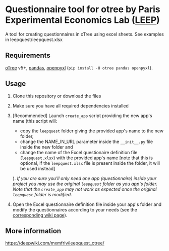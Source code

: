 # Questionnaire tool for otree by Paris Experimental Economics Lab ([LEEP](https://www.parisschoolofeconomics.eu/en/research/pse-research-centers/leep-experimental-economics-lab/))

A tool for creating questionnaires in oTree using excel sheets. See examples in leepquest/leepquest.xlsx

## Requirements
[oTree](http://otree.org/) v5+, [pandas](https://pypi.org/project/pandas/), [openpyxl](https://pypi.org/project/openpyxl/) (`pip install -U otree pandas openpyxl`).

## Usage
1. Clone this repository or download the files
2. Make sure you have all required dependencies installed
3. [Recommended] Launch `create_app` script providing the new app's name (this script will:
   - copy the `leepquest` folder giving the provided app's name to the new folder, 
   - change the NAME_IN_URL parameter inside the `__init__.py` file inside the new folder and
   - change the name of the Excel questionaire definition file (`leepquest.xlsx`) with the provided app's name [note that this is optional, if the `leepquest.xlsx` file is present inside the folder, it will be used instead]

    ). _If you are sure you'll only need one app (questionnaire) inside your project you may use the original `leepquest` folder as you app's folder. Note that the `create_app` may not work as expected once the original `leepquest` folder is modified._

4. Open the Excel questionnaire definition file inside your app's folder and modify the questionnaires according to your needs (see the [corresponding wiki page](https://deepwiki.com/mxmfrlv/leepquest_otree/2-questionnaire-definition)).



## More information
https://deepwiki.com/mxmfrlv/leepquest_otree/